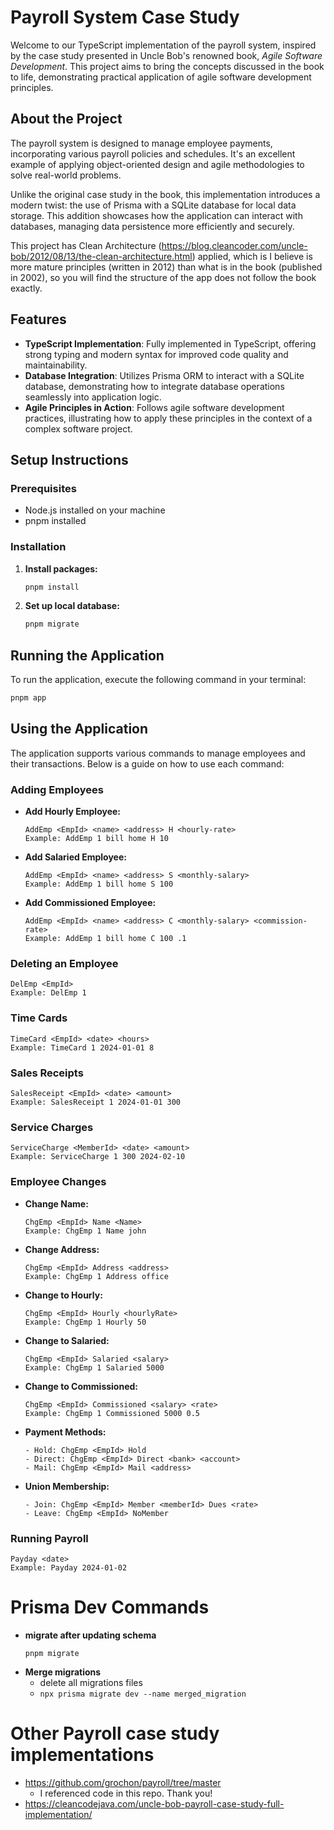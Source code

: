 # Payroll System Case Study

Welcome to our TypeScript implementation of the payroll system, inspired by the case study presented in Uncle Bob's renowned book, *Agile Software Development*. This project aims to bring the concepts discussed in the book to life, demonstrating practical application of agile software development principles.

## About the Project

The payroll system is designed to manage employee payments, incorporating various payroll policies and schedules. It's an excellent example of applying object-oriented design and agile methodologies to solve real-world problems.

Unlike the original case study in the book, this implementation introduces a modern twist: the use of Prisma with a SQLite database for local data storage. This addition showcases how the application can interact with databases, managing data persistence more efficiently and securely.

This project has Clean Architecture (https://blog.cleancoder.com/uncle-bob/2012/08/13/the-clean-architecture.html) applied, which is I believe is more mature principles (written in 2012) than what is in the book (published in 2002), so you will find the structure of the app does not follow the book exactly.

## Features

- **TypeScript Implementation**: Fully implemented in TypeScript, offering strong typing and modern syntax for improved code quality and maintainability.
- **Database Integration**: Utilizes Prisma ORM to interact with a SQLite database, demonstrating how to integrate database operations seamlessly into application logic.
- **Agile Principles in Action**: Follows agile software development practices, illustrating how to apply these principles in the context of a complex software project.

## Setup Instructions

### Prerequisites

- Node.js installed on your machine
- pnpm installed

### Installation

1. **Install packages:**

   ```bash
   pnpm install
   ```

2. **Set up local database:**

   ```bash
   pnpm migrate
   ```

## Running the Application

To run the application, execute the following command in your terminal:

```bash
pnpm app
```

## Using the Application

The application supports various commands to manage employees and their transactions. Below is a guide on how to use each command:

### Adding Employees

- **Add Hourly Employee:**
  ```
  AddEmp <EmpId> <name> <address> H <hourly-rate>
  Example: AddEmp 1 bill home H 10
  ```

- **Add Salaried Employee:**
  ```
  AddEmp <EmpId> <name> <address> S <monthly-salary>
  Example: AddEmp 1 bill home S 100
  ```

- **Add Commissioned Employee:**
  ```
  AddEmp <EmpId> <name> <address> C <monthly-salary> <commission-rate>
  Example: AddEmp 1 bill home C 100 .1
  ```

### Deleting an Employee

```
DelEmp <EmpId>
Example: DelEmp 1
```

### Time Cards

```
TimeCard <EmpId> <date> <hours>
Example: TimeCard 1 2024-01-01 8
```

### Sales Receipts

```
SalesReceipt <EmpId> <date> <amount>
Example: SalesReceipt 1 2024-01-01 300
```

### Service Charges

```
ServiceCharge <MemberId> <date> <amount> 
Example: ServiceCharge 1 300 2024-02-10
```

### Employee Changes

- **Change Name:**
  ```
  ChgEmp <EmpId> Name <Name>
  Example: ChgEmp 1 Name john
  ```

- **Change Address:**
  ```
  ChgEmp <EmpId> Address <address>
  Example: ChgEmp 1 Address office
  ```

- **Change to Hourly:**
  ```
  ChgEmp <EmpId> Hourly <hourlyRate>
  Example: ChgEmp 1 Hourly 50
  ```

- **Change to Salaried:**
  ```
  ChgEmp <EmpId> Salaried <salary>
  Example: ChgEmp 1 Salaried 5000
  ```

- **Change to Commissioned:**
  ```
  ChgEmp <EmpId> Commissioned <salary> <rate>
  Example: ChgEmp 1 Commissioned 5000 0.5
  ```

- **Payment Methods:**
  ```
  - Hold: ChgEmp <EmpId> Hold
  - Direct: ChgEmp <EmpId> Direct <bank> <account>
  - Mail: ChgEmp <EmpId> Mail <address>
  ```

- **Union Membership:**
  ```
  - Join: ChgEmp <EmpId> Member <memberId> Dues <rate>
  - Leave: ChgEmp <EmpId> NoMember
  ```

### Running Payroll

```
Payday <date>
Example: Payday 2024-01-02
```

# Prisma Dev Commands

- **migrate after updating schema**
  ```
  pnpm migrate
  ```
- **Merge migrations**
  - delete all migrations files
  - `npx prisma migrate dev --name merged_migration`

# Other Payroll case study implementations

- https://github.com/grochon/payroll/tree/master
  - I referenced code in this repo. Thank you!
- https://cleancodejava.com/uncle-bob-payroll-case-study-full-implementation/
